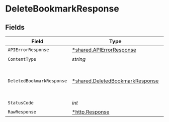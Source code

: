 # DeleteBookmarkResponse


## Fields

| Field                                                                             | Type                                                                              | Required                                                                          | Description                                                                       |
| --------------------------------------------------------------------------------- | --------------------------------------------------------------------------------- | --------------------------------------------------------------------------------- | --------------------------------------------------------------------------------- |
| `APIErrorResponse`                                                                | [*shared.APIErrorResponse](../../models/shared/apierrorresponse.md)               | :heavy_minus_sign:                                                                | Not Found                                                                         |
| `ContentType`                                                                     | *string*                                                                          | :heavy_check_mark:                                                                | N/A                                                                               |
| `DeletedBookmarkResponse`                                                         | [*shared.DeletedBookmarkResponse](../../models/shared/deletedbookmarkresponse.md) | :heavy_minus_sign:                                                                | An object with deleted bookmark's id                                              |
| `StatusCode`                                                                      | *int*                                                                             | :heavy_check_mark:                                                                | N/A                                                                               |
| `RawResponse`                                                                     | [*http.Response](https://pkg.go.dev/net/http#Response)                            | :heavy_minus_sign:                                                                | N/A                                                                               |